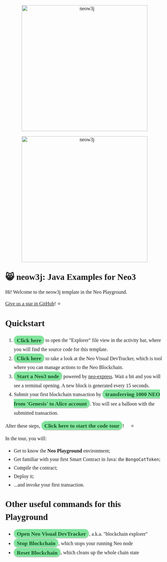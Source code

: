 <link href="https://neo-playground.dev/assets/fonts/style.css" rel="stylesheet">
<style>
*{
    font-family: 'Noway-Regular'; 
}
.vscode-dark a{
    color: #81e49c;
}
.vscode-dark a:hover{
    color: #125424; 
}
.vscode-light a{
    color: #125424;
}
.vscode-light a:hover{
    color: #81e49c; 
}
 /* Hijacking the link by its href, to avoid classes. */
a[href^="command:"] {
    background-color: #81e49c;
    border-color: #81e49c;
    color: #125424;
    box-shadow: 0 2px 2px 0 rgba(0, 0, 0, 0.2);
    padding: 0.3rem 0.6rem 0.2rem 0.6rem;
    font-family: 'Noway_Regular_Italic';
    font-size: 1.1rem;
    border-radius: 100px;
    font-weight: 600;
    font-style: normal;
    margin: 0.6rem 0.0rem 0.6rem 0.0rem;
    white-space: normal;
    text-decoration: none;
}
a[href^="command:"]:hover {
    background-color: #125424;
    border-color: #125424;
    color: #81e49c;
}
a[href="command:codetour.startTour"] { 
    background-color: #81e49c;
    border-color: #81e49c;
    color: #125424;
    box-shadow: 0 2px 2px 0 rgba(0, 0, 0, 0.2);
    padding: 0.6rem 1.2rem;
    font-family: 'Noway_Regular_Italic';
    font-size: 1.1rem;
    line-height: 1.5;
    border-radius: 100px;
    font-weight: 600;
    font-style: normal;
    margin: 0.6rem 0.6rem;
    white-space: normal;
    text-decoration: none;
}
h1{
    font-size: 1.7rem;
    line-height: 1.5;
    margin-top:1.7rem;
}
p, ul, ol{
    font-size: 1rem;
}
ul, ol{
    font-size: 1rem;
    line-height: 1.7;
}
/* Logo swapping for dark and light themes. It captures a native class of VS-Code (vscode-dark and vscode-light) to check if the theme is light or dark. If the theme is dark, for example, it renders logo_dark_bg as a block on CSS. This does not rely on custom themes and will always work. */
.vscode-dark p.logo_dark_bg{
    display:block;
}
.vscode-dark p.logo_white_bg{
    display:none;
}
.vscode-light p.logo_dark_bg{
    display:none;
}
.vscode-light p.logo_white_bg{
    display:block;
}
code{
    font-family: monospace;
}
</style>
<p style="text-align: center" class="logo_dark_bg">
    <img src="https://raw.githubusercontent.com/neow3j/neow3j/master-3.x/images/neow3j-neo3-with-balloon.png" alt="neow3j" width="400" />
</p>
<p style="text-align: center" class="logo_white_bg">
    <img src="https://raw.githubusercontent.com/neow3j/neow3j/master-3.x/images/neow3j-neo3-with-balloon.png" alt="neow3j" width="400" />
</p>
<p></p>

# :smile_cat: neow3j: Java Examples for Neo3

Hi! Welcome to the neow3j template in the Neo Playground. :tada:

[Give us a star in GitHub](https://github.com/neow3j/neow3j)! :star:

# Quickstart

1. [Click here](command:workbench.explorer.fileView.focus) to open the "Explorer" file view in the activity bar, 
where you will find the source code for this template.
2. [Click here](command:neo-playground.focus.neo-visual-devtracker) to take a look at the Neo Visual 
DevTracker, which is tool where you can manage actions to the Neo Blockchain.
3. [Start a Neo3 node](command:neo3-visual-devtracker.express.run) powered by [neo-express](https://github.com/neo-project/neo-express). Wait a bit and you will see a terminal opening. A new block is generated every 15 seconds.
4. Submit your first blockchain transaction by [transferring 1000 NEO from 'Genesis' to Alice account](command:neo3-visual-devtracker.express.transfer?%5B%7B%22asset%22%3A%20%22NEO%22%2C%20%22amount%22%3A%201000%2C%20%22sender%22%3A%20%22genesis%22%2C%20%22receiver%22%3A%20%22Alice%22%7D%5D). You will see a balloon with the submitted transaction.

After these steps, [Click here to start the code tour](command:codetour.startTourByTitle?%5B%22Compile%20and%20Deploy%20Smart%20Contracts%22%5D)! :muscle: :star: :rocket:

In the tour, you will:

- Get to know the **Neo Playground** environment;
- Get familiar with your first Smart Contract in Java: the `BongoCatToken`;
- Compile the contract;
- Deploy it;
- ...and invoke your first transaction. :clap:

# Other useful commands for this Playground

* [Open Neo Visual DevTracker](command:neo3-visual-devtracker.tracker.openTracker), a.k.a. "blockchain explorer"
* [Stop Blockchain](command:neo3-visual-devtracker.express.stop), which stops your running Neo node
* [Reset Blockchain](command:neo3-visual-devtracker.express.reset), which cleans up the whole chain state